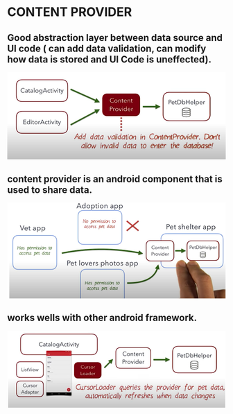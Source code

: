 # CONTENT PROVIDER
## Good abstraction layer between data source and UI code ( can add data validation, can modify how data is stored and UI Code is uneffected).

<p align="center">
        <img src="img/cp1.PNG" />
  </p>
  
 
 
 ## content provider is an android component that is used to share data.
  <p align="center">
        <img src="img/cp4.PNG" />
  </p>
  
 ## works wells with other android framework.
 
 <p align="center">
        <img src="img/cp2.PNG" />
  </p>
  
 

